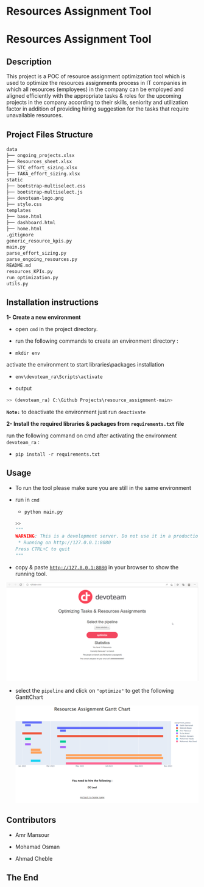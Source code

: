 Resources Assignment Tool
================

# Resources Assignment Tool

## **Description**

This project is a POC of resource assignment optimization tool which is
used to optimize the resources assignments process in IT companies in
which all resources (employees) in the company can be employed and
aligned efficiently with the appropriate tasks & roles for the upcoming
projects in the company according to their skills, seniority and
utilization factor in addition of providing hiring suggestion for the
tasks that require unavailable resources.

## **Project Files Structure**

    data
    ├── ongoing_projects.xlsx
    ├── Resources_sheet.xlsx
    ├── STC_effort_sizing.xlsx
    ├── TAKA_effort_sizing.xlsx
    static
    ├── bootstrap-multiselect.css
    ├── bootstrap-multiselect.js
    ├── devoteam-logo.png
    ├── style.css
    templates
    ├── base.html
    ├── dashboard.html
    ├── home.html
    .gitignore
    generic_resource_kpis.py
    main.py
    parse_effort_sizing.py
    parse_ongoing_resources.py
    README.md
    resources_KPIs.py
    run_optimization.py
    utils.py

## Installation instructions

**1- Create a new environment**

-   open `cmd` in the project directory.

-   run the following commands to create an environment directory :

-   `mkdir env`

activate the environment to start libraries\packages installation

-   `env\devoteam_ra\Scripts\activate`

-   output

``` python
>> (devoteam_ra) C:\Github Projects\resource_assignment-main>
```

**`Note:`** to deactivate the environment just run `deactivate`

**2- Install the required libraries & packages from `requirements.txt`
file**

run the following command on cmd after activating the environment
`devoteam_ra` :

-   `pip install -r requirements.txt`

## Usage

-   To run the tool please make sure you are still in the same
    environment

-   run in `cmd`

    -   `python main.py`

    ``` python
    >> 
    """ 
    WARNING: This is a development server. Do not use it in a production deployment. Use a production WSGI server instead.
     * Running on http://127.0.0.1:8080
    Press CTRL+C to quit
    """ 
    ```

-   copy & paste [`http://127.0.0.1:8080`](http://127.0.0.1:8080) in
    your browser to show the running tool.

![](images/RA_tool.png)

-   select the `pipeline` and click on `"optimize"` to get the following
    GanttChart

    ![](images/result.png)

## Contributors

-   Amr Mansour

-   Mohamad Osman

-   Ahmad Cheble

## The End

